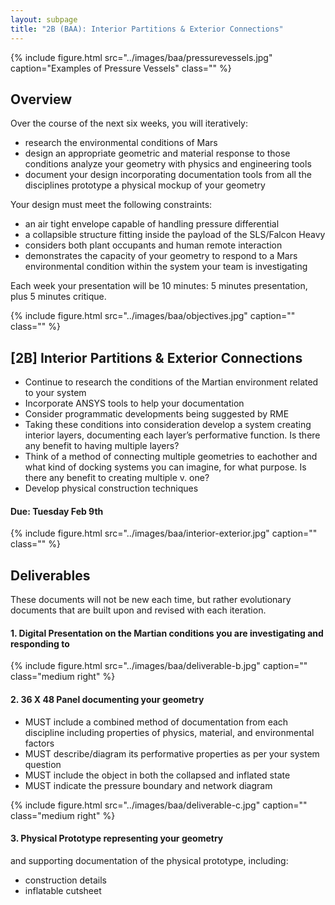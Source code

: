 ```yaml
---
layout: subpage
title: "2B (BAA): Interior Partitions & Exterior Connections"
---
```


{% include figure.html src="../images/baa/pressurevessels.jpg" caption="Examples of Pressure Vessels" class="" %}

## Overview

Over the course of the next six weeks, you will iteratively:

- research the environmental conditions of Mars
- design an appropriate geometric and material response to those conditions analyze your geometry with physics and engineering tools
- document your design incorporating documentation tools from all the disciplines prototype a physical mockup of your geometry

Your design must meet the following constraints:

- an air tight envelope capable of handling pressure differential
- a collapsible structure fitting inside the payload of the SLS/Falcon Heavy
- considers both plant occupants and human remote interaction
- demonstrates the capacity of your geometry to respond to a Mars environmental condition within the system your team is investigating

Each week your presentation will be 10 minutes: 5 minutes presentation, plus 5 minutes critique.

{% include figure.html src="../images/baa/objectives.jpg" caption="" class="" %}

## [2B] Interior Partitions & Exterior Connections

* Continue to research the conditions of the Martian environment related to your system
* Incorporate ANSYS tools to help your documentation
* Consider programmatic developments being suggested by RME
* Taking these conditions into consideration develop a system creating interior layers, documenting each layer’s performative function. Is there any benefit to having multiple layers?
* Think of a method of connecting multiple geometries to eachother and what kind of docking systems you can imagine, for what purpose. Is there any benefit to creating multiple v. one?
* Develop physical construction techniques


#### Due: Tuesday Feb 9th

{% include figure.html src="../images/baa/interior-exterior.jpg" caption="" class="" %}


## Deliverables

These documents will not be new each time, but rather evolutionary documents that are built upon and revised with each iteration.

####  1. Digital Presentation on the Martian conditions you are investigating and responding to

{% include figure.html src="../images/baa/deliverable-b.jpg" caption="" class="medium right" %}

#### 2. 36 X 48 Panel documenting your geometry

- MUST include a combined method of documentation from each discipline including properties of physics, material, and environmental factors
- MUST describe/diagram its performative properties as per your system question
- MUST include the object in both the collapsed and inflated state
- MUST indicate the pressure boundary and network diagram


{% include figure.html src="../images/baa/deliverable-c.jpg" caption="" class="medium right" %}

#### 3. Physical Prototype representing your geometry

and supporting documentation of the physical prototype, including:
- construction details
- inflatable cutsheet

